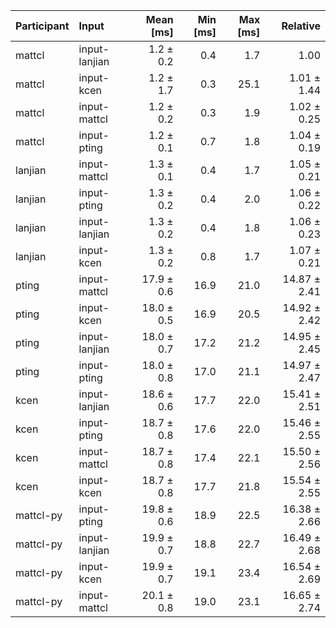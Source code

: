 | Participant | Input | Mean [ms] | Min [ms] | Max [ms] | Relative |
|:---|:---|---:|---:|---:|---:|
| mattcl | input-lanjian | 1.2 ± 0.2 | 0.4 | 1.7 | 1.00 |
| mattcl | input-kcen | 1.2 ± 1.7 | 0.3 | 25.1 | 1.01 ± 1.44 |
| mattcl | input-mattcl | 1.2 ± 0.2 | 0.3 | 1.9 | 1.02 ± 0.25 |
| mattcl | input-pting | 1.2 ± 0.1 | 0.7 | 1.8 | 1.04 ± 0.19 |
| lanjian | input-mattcl | 1.3 ± 0.1 | 0.4 | 1.7 | 1.05 ± 0.21 |
| lanjian | input-pting | 1.3 ± 0.2 | 0.4 | 2.0 | 1.06 ± 0.22 |
| lanjian | input-lanjian | 1.3 ± 0.2 | 0.4 | 1.8 | 1.06 ± 0.23 |
| lanjian | input-kcen | 1.3 ± 0.2 | 0.8 | 1.7 | 1.07 ± 0.21 |
| pting | input-mattcl | 17.9 ± 0.6 | 16.9 | 21.0 | 14.87 ± 2.41 |
| pting | input-kcen | 18.0 ± 0.5 | 16.9 | 20.5 | 14.92 ± 2.42 |
| pting | input-lanjian | 18.0 ± 0.7 | 17.2 | 21.2 | 14.95 ± 2.45 |
| pting | input-pting | 18.0 ± 0.8 | 17.0 | 21.1 | 14.97 ± 2.47 |
| kcen | input-lanjian | 18.6 ± 0.6 | 17.7 | 22.0 | 15.41 ± 2.51 |
| kcen | input-pting | 18.7 ± 0.8 | 17.6 | 22.0 | 15.46 ± 2.55 |
| kcen | input-mattcl | 18.7 ± 0.8 | 17.4 | 22.1 | 15.50 ± 2.56 |
| kcen | input-kcen | 18.7 ± 0.8 | 17.7 | 21.8 | 15.54 ± 2.55 |
| mattcl-py | input-pting | 19.8 ± 0.6 | 18.9 | 22.5 | 16.38 ± 2.66 |
| mattcl-py | input-lanjian | 19.9 ± 0.7 | 18.8 | 22.7 | 16.49 ± 2.68 |
| mattcl-py | input-kcen | 19.9 ± 0.7 | 19.1 | 23.4 | 16.54 ± 2.69 |
| mattcl-py | input-mattcl | 20.1 ± 0.8 | 19.0 | 23.1 | 16.65 ± 2.74 |
